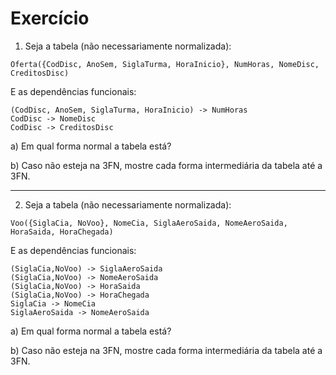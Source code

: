 # Exercício

1. Seja a tabela (não necessariamente normalizada):

`Oferta({CodDisc, AnoSem, SiglaTurma, HoraInicio}, NumHoras, NomeDisc, CreditosDisc)`

E as dependências funcionais:

```
(CodDisc, AnoSem, SiglaTurma, HoraInicio) -> NumHoras
CodDisc -> NomeDisc
CodDisc -> CreditosDisc
```

a) Em qual forma normal a tabela está?

b) Caso não esteja na 3FN, mostre cada forma intermediária da tabela até a 3FN.

--------------------------------------------------------------------------

2. Seja a tabela (não necessariamente normalizada):

`Voo({SiglaCia, NoVoo}, NomeCia, SiglaAeroSaida, NomeAeroSaida, HoraSaida, HoraChegada)`

E as dependências funcionais:

```
(SiglaCia,NoVoo) -> SiglaAeroSaida
(SiglaCia,NoVoo) -> NomeAeroSaida
(SiglaCia,NoVoo) -> HoraSaida
(SiglaCia,NoVoo) -> HoraChegada
SiglaCia -> NomeCia
SiglaAeroSaida -> NomeAeroSaida
```

a) Em qual forma normal a tabela está?

b) Caso não esteja na 3FN, mostre cada forma intermediária da tabela até a 3FN.
